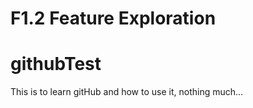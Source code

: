 # F1.2 Feature Exploration 
# githubTest
This is to learn gitHub and how to use it, nothing much...

